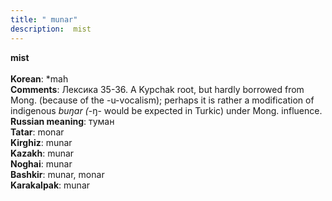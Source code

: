 ```yaml
---
title: " munar"
description:  mist
---
```

<strong> mist</strong><br><br>
<strong>Korean</strong>:  *mah<br>
<strong>Comments</strong>:  Лексика 35-36. A Kypchak root, but hardly borrowed from Mong. (because of the -u-vocalism); perhaps it is rather a modification of indigenous *buŋar (*-ŋ- would be expected in Turkic) under Mong. influence.<br>
<strong>Russian meaning</strong>:  туман<br>
<strong>Tatar</strong>:  monar<br>
<strong>Kirghiz</strong>:  munar<br>
<strong>Kazakh</strong>:  munar<br>
<strong>Noghai</strong>:  munar<br>
<strong>Bashkir</strong>:  munar, monar<br>
<strong>Karakalpak</strong>:  munar<br>



